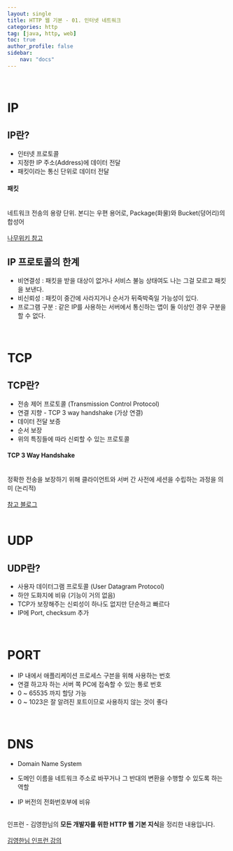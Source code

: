 ```yaml
---
layout: single
title: HTTP 웹 기본 - 01. 인터넷 네트워크
categories: http
tag: [java, http, web]
toc: true 
author_profile: false
sidebar:
    nav: "docs"
---
```


<br/>

# IP

## IP란?

- 인터넷 프로토콜
- 지정한 IP 주소(Address)에 데이터 전달
- 패킷이라는 통신 단위로 데이터 전달



<div class='notice--success'>
    <h4>
        패킷
    </h4>
    <br/>
네트워크 전송의 용량 단위. 본디는 우편 용어로, Package(화물)와 Bucket(덩어리)의 합성어
	<br/>
    <br/>
    <a href="https://namu.wiki/w/%ED%8C%A8%ED%82%B7" class="btn btn--info">나무위키 참고</a><br/>
</div>



## IP 프로토콜의 한계

- 비연결성 : 패킷을 받을 대상이 없거나 서비스 불능 상태여도 나는 그걸 모르고 패킷을 보낸다.
- 비신뢰성 : 패킷이 중간에 사라지거나 순서가 뒤죽박죽일 가능성이 있다.
- 프로그램 구분 : 같은 IP를 사용하는 서버에서 통신하는 앱이 둘 이상인 경우 구분을 할 수 없다.

<br/>



# TCP

## TCP란?

- 전송 제어 프로토콜 (Transmission Control Protocol)
- 연결 지향 - TCP 3 way handshake (가상 연결)
- 데이터 전달 보증
- 순서 보장
- 위의 특징들에 따라 신뢰할 수 있는 프로토콜

<div class='notice--success'>
    <h4>
        TCP 3 Way Handshake
    </h4>
    <br/>
정확한 전송을 보장하기 위해 클라이언트와 서버 간 사전에 세션을 수립하는 과정을 의미 (논리적)
    <br/>
    <br/>
    <a href="https://mindnet.tistory.com/entry/%EB%84%A4%ED%8A%B8%EC%9B%8C%ED%81%AC-%EC%89%BD%EA%B2%8C-%EC%9D%B4%ED%95%B4%ED%95%98%EA%B8%B0-22%ED%8E%B8-TCP-3-WayHandshake-4-WayHandshake" class="btn btn--info">참고 블로그</a><br/>
</div>

<br/>



# UDP

## UDP란?

- 사용자 데이터그램 프로토콜 (User Datagram Protocol)
- 하얀 도화지에 비유 (기능이 거의 없음)
- TCP가 보장해주는 신뢰성이 하나도 없지만 단순하고 빠르다
- IP에 Port, checksum 추가

<br/>



# PORT

- IP 내에서 애플리케이션 프로세스 구븐을 위해 사용하는 번호
- 연결 하고자 하는 서버 쪽 PC에 접속할 수 있는 통로 번호
- 0 ~ 65535 까지 할당 가능
- 0 ~ 1023은 잘 알려진 포트이므로 사용하지 않는 것이 좋다

<br/>



# DNS

- Domain Name System

- 도메인 이름을 네트워크 주소로 바꾸거나 그 반대의 변환을 수행할 수 있도록 하는 역할

- IP 버전의 전화번호부에 비유

  

<div class='notice--warning'>
    <br/>
    인프런 - 김영한님의 <strong>모든 개발자를 위한 HTTP 웹 기본 지식</strong>을 정리한 내용입니다. <br/><br/>
    <a href="https://www.inflearn.com/course/http-%EC%9B%B9-%EB%84%A4%ED%8A%B8%EC%9B%8C%ED%81%AC/dashboard" class="btn btn--info">김영한님 인프런 강의</a><br/>
    <br/>
</div>
